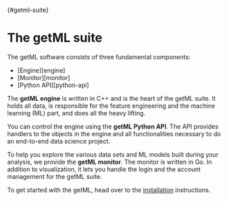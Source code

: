 [](){#getml-suite}
# The getML suite

The getML software consists of three fundamental components:

- [Engine][engine]
- [Monitor][monitor]
- [Python API][python-api]

The **getML engine** is written in C++ and is the heart of the getML suite. It holds all data, is responsible for the feature engineering and the machine learning (ML) part, and does all the heavy lifting.

You can control the engine using the **getML Python API**. The API provides handlers to the objects in the engine and all functionalities necessary to do an end-to-end data science project.

To help you explore the various data sets and ML models built during your analysis, we provide the **getML monitor**. The monitor is written in Go. In addition to visualization, it lets you handle the login and the account management for the getML suite.

To get started with the getML, head over to the [installation](#installation) instructions.
